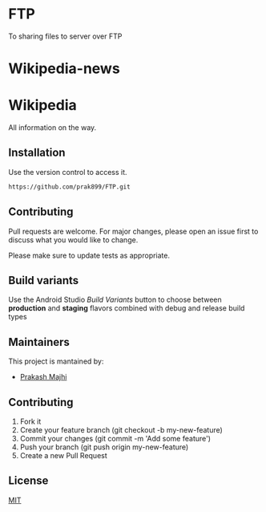 # FTP
To sharing files to server over FTP
# Wikipedia-news
# Wikipedia
All information on the way.

## Installation

Use the version control to access it.

```bash
https://github.com/prak899/FTP.git
```

## Contributing
Pull requests are welcome. For major changes, please open an issue first to discuss what you would like to change.

Please make sure to update tests as appropriate.

## Build variants
Use the Android Studio *Build Variants* button to choose between **production** and **staging** flavors combined with debug and release build types


## Maintainers
This project is mantained by:
* [Prakash Majhi](http://github.com/prak899)


## Contributing

1. Fork it
2. Create your feature branch (git checkout -b my-new-feature)
3. Commit your changes (git commit -m 'Add some feature')
4. Push your branch (git push origin my-new-feature)
5. Create a new Pull Request
## License
[MIT](https://choosealicense.com/licenses/mit/)

